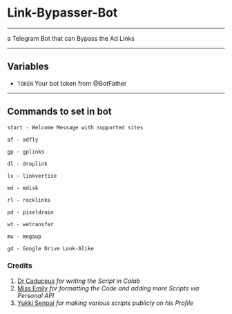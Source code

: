 # Link-Bypasser-Bot
---

a Telegram Bot that can Bypass the Ad Links

---

## Variables

- `TOKEN` Your bot token from @BotFather

---


## Commands to set in bot

```
start - Welcome Message with supported sites

af - adfly

gp - gplinks

dl - droplink

lv - linkvertise

md - mdisk

rl - rocklinks

pd - pixeldrain

wt - wetransfer

mu - megaup

gd - Google Drive Look-Alike
```


### Credits
1. [Dr Caduceus](https://github.com/TheCaduceus) <i> for writing the Script in Colab </i>
2. [Miss Emily](https://github.com/missemily2022) <i> for formatting the Code and adding more Scripts via Personal API </i>
3. [Yukki Senpai](https://github.com/xcscxr) <i> for making various scripts publicly on his Profile </i>
